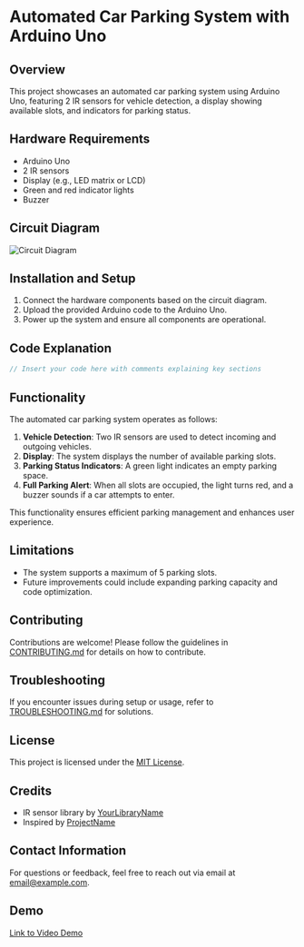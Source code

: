# Automated Car Parking System with Arduino Uno

## Overview
This project showcases an automated car parking system using Arduino Uno, featuring 2 IR sensors for vehicle detection, a display showing available slots, and indicators for parking status.

## Hardware Requirements
- Arduino Uno
- 2 IR sensors
- Display (e.g., LED matrix or LCD)
- Green and red indicator lights
- Buzzer

## Circuit Diagram
![Circuit Diagram](link-to-your-circuit-diagram-image)

## Installation and Setup
1. Connect the hardware components based on the circuit diagram.
2. Upload the provided Arduino code to the Arduino Uno.
3. Power up the system and ensure all components are operational.

## Code Explanation
```cpp
// Insert your code here with comments explaining key sections
```

## Functionality
The automated car parking system operates as follows:

1. **Vehicle Detection**: Two IR sensors are used to detect incoming and outgoing vehicles.
2. **Display**: The system displays the number of available parking slots.
3. **Parking Status Indicators**: A green light indicates an empty parking space.
4. **Full Parking Alert**: When all slots are occupied, the light turns red, and a buzzer sounds if a car attempts to enter.

This functionality ensures efficient parking management and enhances user experience.

## Limitations
- The system supports a maximum of 5 parking slots.
- Future improvements could include expanding parking capacity and code optimization.

## Contributing
Contributions are welcome! Please follow the guidelines in [CONTRIBUTING.md](CONTRIBUTING.md) for details on how to contribute.

## Troubleshooting
If you encounter issues during setup or usage, refer to [TROUBLESHOOTING.md](TROUBLESHOOTING.md) for solutions.

## License
This project is licensed under the [MIT License](LICENSE).

## Credits
- IR sensor library by [YourLibraryName](link-to-library)
- Inspired by [ProjectName](link-to-inspiration)

## Contact Information
For questions or feedback, feel free to reach out via email at [email@example.com](mailto:email@example.com).

## Demo
[Link to Video Demo](link-to-your-demo-video-or-images)

